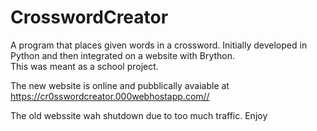 # CrosswordCreator
A program that places given words in a crossword.
Initially developed in Python and then integrated on a website with Brython.<br />
This was meant as a school project.<br />

The new website is online and pubblically avaiable at https://cr0sswordcreator.000webhostapp.com//<br />

The old webssite wah shutdown due to too much traffic. Enjoy
